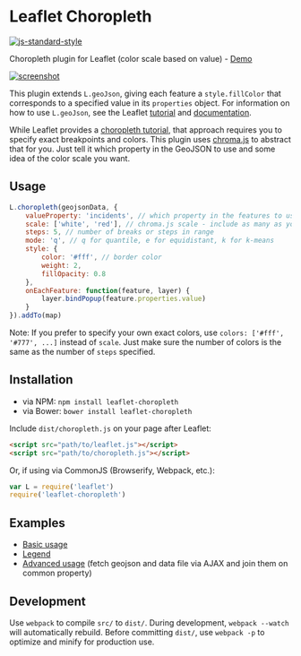 # Leaflet Choropleth
[![js-standard-style](https://img.shields.io/badge/code%20style-standard-brightgreen.svg)](http://standardjs.com/)

Choropleth plugin for Leaflet (color scale based on value) - [Demo](http://timwis.com/leaflet-choropleth/examples/basic)

[![screenshot](http://i.imgur.com/5DXlLG8l.jpg)](http://timwis.com/leaflet-choropleth/examples/basic)

This plugin extends `L.geoJson`, giving each feature a `style.fillColor` that corresponds to a specified value 
in its `properties` object. For information on how to use `L.geoJson`, see the Leaflet 
[tutorial](http://leafletjs.com/examples/geojson.html) and [documentation](http://leafletjs.com/reference.html#geojson).

While Leaflet provides a [choropleth tutorial](http://leafletjs.com/examples/choropleth.html), that approach requires you to
specify exact breakpoints and colors. This plugin uses [chroma.js](http://gka.github.io/chroma.js/) to abstract that for you.
Just tell it which property in the GeoJSON to use and some idea of the color scale you want.

## Usage
```javascript
L.choropleth(geojsonData, {
	valueProperty: 'incidents', // which property in the features to use
	scale: ['white', 'red'], // chroma.js scale - include as many as you like
	steps: 5, // number of breaks or steps in range
	mode: 'q', // q for quantile, e for equidistant, k for k-means
	style: {
		color: '#fff', // border color
		weight: 2,
		fillOpacity: 0.8
	},
	onEachFeature: function(feature, layer) {
		layer.bindPopup(feature.properties.value)
	}
}).addTo(map)
```
Note: If you prefer to specify your own exact colors, use `colors: ['#fff', '#777', ...]` instead of `scale`.
Just make sure the number of colors is the same as the number of `steps` specified.

## Installation
* via NPM: `npm install leaflet-choropleth`
* via Bower: `bower install leaflet-choropleth`

Include `dist/choropleth.js` on your page after Leaflet:
```html
<script src="path/to/leaflet.js"></script>
<script src="path/to/choropleth.js"></script>
```
Or, if using via CommonJS (Browserify, Webpack, etc.):
```javascript
var L = require('leaflet')
require('leaflet-choropleth')
```

## Examples
* [Basic usage](https://github.com/timwis/leaflet-choropleth/blob/gh-pages/examples/basic/demo.js)
* [Legend](https://github.com/timwis/leaflet-choropleth/blob/gh-pages/examples/legend/demo.js)
* [Advanced usage](https://github.com/timwis/leaflet-choropleth/blob/gh-pages/examples/advanced/demo.js) 
(fetch geojson and data file via AJAX and join them on common property)

## Development
Use `webpack` to compile `src/` to `dist/`. During development, `webpack --watch` will automatically
rebuild. Before committing `dist/`, use `webpack -p` to optimize and minify for production use.